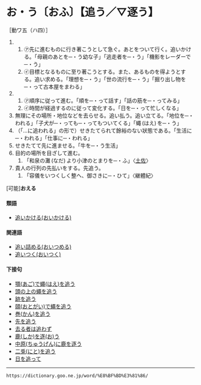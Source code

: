# お・う〔おふ〕【追う／▽逐う】
［動ワ五（ハ四）］

1.     
    1.  ㋐先に進むものに行き著こうとして急ぐ。あとをついて行く。追いかける。「母親のあとを─・う幼な子」「逃走者を─・う」「機影をレーダーで─・う」        
    2.  ㋑目標となるものに至り著こうとする。また、あるものを得ようとする。追い求める。「理想を─・う」「世の流行を─・う」「掘り出し物を─・って古本屋をまわる」 
2.     
    1.  ㋐順序に従って進む。「順を─・って話す」「話の筋を─・ってみる」        
    2.  ㋑時間が経過するのに従って変化する。「日を─・って忙しくなる」
3. 無理にその場所・地位などを去らせる。追い払う。追い立てる。「地位を─・われる」「子犬が─・っても─・ってもついてくる」「蠅 (はえ) を─・う」
4. （「…に追われる」の形で）せきたてられて餘裕のない狀態である。「生活に─・われる」「仕事に─・われる」
5. せきたてて先に進ませる。「牛を─・う生活」
6. 目的の場所を目ざして進む。    
    1.  「和泉の灘 (なだ) より小津のとまりを─・ふ」〈[土佐](https://dictionary.goo.ne.jp/word/%E5%9C%9F%E4%BD%90%E6%97%A5%E8%A8%98/#jn-158702)〉
7.  貴人の行列の先払いをする。先追う。    
    1.  「容儀をいつくしく整へ、御さきに─・ひて」〈継體紀〉
        

\[可能\]**おえる**

#### 類語

-   [追いかける(おいかける)](https://dictionary.goo.ne.jp/word/%E8%BF%BD%E6%8E%9B%E3%81%91%E3%82%8B/#jn-27115)

#### 関連語

-   [追い詰める(おいつめる)](おいつめる（追い詰める）)
-   [追いつく(おいつく)](https://dictionary.goo.ne.jp/word/%E8%BF%BD%E4%BB%98%E3%81%8F/#jn-27207)

#### 下接句

-   [顎(あご)で蠅(はえ)を追う](https://dictionary.goo.ne.jp/word/%E9%A1%8E%E3%81%A7%E8%A0%85%E3%82%92%E8%BF%BD%E3%81%86/#jn-3203)
-   [頭の上の蠅を追う](https://dictionary.goo.ne.jp/word/%E9%A0%AD%E3%81%AE%E4%B8%8A%E3%81%AE%E8%A0%85%E3%82%92%E8%BF%BD%E3%81%86/#jn-4601)
-   [跡を追う](https://dictionary.goo.ne.jp/word/%E8%B7%A1%E3%82%92%E8%BF%BD%E3%81%86/#jn-5119)
-   [頤(おとがい)で蠅を追う](https://dictionary.goo.ne.jp/word/%E9%A0%A4%E3%81%A7%E8%A0%85%E3%82%92%E8%BF%BD%E3%81%86/#jn-31878)
-   [巻(かん)を追う](https://dictionary.goo.ne.jp/word/%E5%B7%BB%E3%82%92%E8%BF%BD%E3%81%86/#jn-47292)
-   [先を追う](https://dictionary.goo.ne.jp/word/%E5%85%88%E3%82%92%E8%BF%BD%E3%81%86/#jn-86616)
-   [去る者は追わず](https://dictionary.goo.ne.jp/word/%E5%8E%BB%E3%82%8B%E8%80%85%E3%81%AF%E8%BF%BD%E3%82%8F%E3%81%9A/#jn-89716)
-   [鹿(しか)を逐(お)う](https://dictionary.goo.ne.jp/word/%E9%B9%BF%E3%82%92%E9%80%90%E3%81%86/#jn-94201)
-   [中原(ちゅうげん)に鹿を逐う](https://dictionary.goo.ne.jp/word/%E4%B8%AD%E5%8E%9F%E3%81%AB%E9%B9%BF%E3%82%92%E9%80%90%E3%81%86/#jn-143204)
-   [二兎(にと)を追う](https://dictionary.goo.ne.jp/word/%E4%BA%8C%E5%85%8E%E3%82%92%E8%BF%BD%E3%81%86/#jn-167601)
-   [日を追って](https://dictionary.goo.ne.jp/word/%E6%97%A5%E3%82%92%E8%BF%BD%E3%81%A3%E3%81%A6/#jn-182227)

---
`https://dictionary.goo.ne.jp/word/%E8%BF%BD%E3%81%86/`